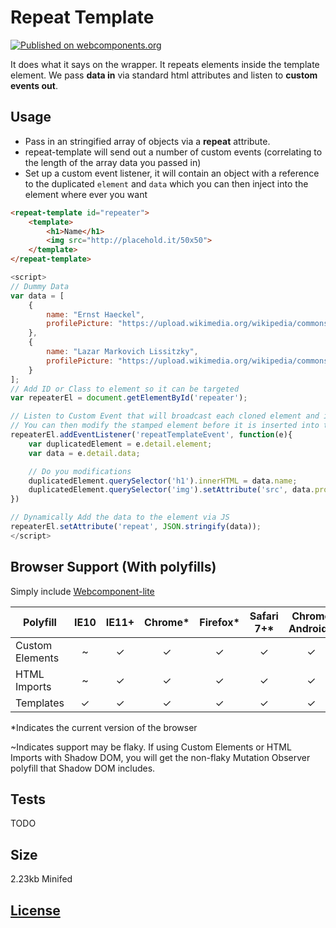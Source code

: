 # Repeat Template
[![Published on webcomponents.org](https://img.shields.io/badge/webcomponents.org-published-blue.svg)](https://beta.webcomponents.org/element/owner/my-element)

It does what it says on the wrapper. It repeats elements inside the template element.
We pass **data in** via standard html attributes and listen to **custom events out**.

## Usage
- Pass in an stringified array of objects via a **repeat** attribute.
- repeat-template will send out a number of custom events (correlating to the length of the array data you passed in)
- Set up a custom event listener, it will contain an object with a reference to the duplicated `element` and `data` which you can then inject into the element where ever you want

```html
<repeat-template id="repeater">
    <template>
        <h1>Name</h1>
        <img src="http://placehold.it/50x50">
    </template>
</repeat-template>
```
```js
<script>
// Dummy Data
var data = [
    {
        name: "Ernst Haeckel",
        profilePicture: "https://upload.wikimedia.org/wikipedia/commons/thumb/3/3b/Ernst_Haeckel_1860.jpg/220px-Ernst_Haeckel_1860.jpg"
    },
    {
        name: "Lazar Markovich Lissitzky",
        profilePicture: "https://upload.wikimedia.org/wikipedia/commons/thumb/f/f6/El_Lissitzky_-_1o_Kestnermappe_Proun_%28Proun._1st_Kestner_Portfolio%29_-_Google_Art_Project.jpg/220px-El_Lissitzky_-_1o_Kestnermappe_Proun_%28Proun._1st_Kestner_Portfolio%29_-_Google_Art_Project.jpg"
    }
];
// Add ID or Class to element so it can be targeted
var repeaterEl = document.getElementById('repeater');

// Listen to Custom Event that will broadcast each cloned element and its associated data.
// You can then modify the stamped element before it is inserted into the DOM
repeaterEl.addEventListener('repeatTemplateEvent', function(e){
    var duplicatedElement = e.detail.element;
    var data = e.detail.data;

    // Do you modifications
    duplicatedElement.querySelector('h1').innerHTML = data.name;
    duplicatedElement.querySelector('img').setAttribute('src', data.profilePicture);
})

// Dynamically Add the data to the element via JS
repeaterEl.setAttribute('repeat', JSON.stringify(data));
</script>
```

## Browser Support (With polyfills)
Simply include [Webcomponent-lite](https://cdnjs.cloudflare.com/ajax/libs/webcomponentsjs/0.7.23/webcomponents-lite.min.js)  


| Polyfill   | IE10 | IE11+ | Chrome* | Firefox* | Safari 7+* | Chrome Android* | Mobile Safari* |
| ---------- |:----:|:-----:|:-------:|:--------:|:----------:|:---------------:|:--------------:|
| Custom Elements | ~ | ✓ | ✓ | ✓ | ✓ | ✓| ✓ |
| HTML Imports | ~ | ✓ | ✓ | ✓ | ✓| ✓| ✓ |
| Templates | ✓ | ✓ | ✓ | ✓| ✓ | ✓ | ✓ |

*Indicates the current version of the browser

~Indicates support may be flaky. If using Custom Elements or HTML Imports with Shadow DOM,
you will get the non-flaky Mutation Observer polyfill that Shadow DOM includes.

## Tests
TODO

## Size
2.23kb Minifed

## [License](http://couto.mit-license.org/)
